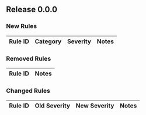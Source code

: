 ## Release 0.0.0

### New Rules
Rule ID | Category | Severity | Notes
--------|----------|----------|------

### Removed Rules
Rule ID | Notes
--------|------

### Changed Rules
Rule ID | Old Severity | New Severity | Notes
--------|--------------|--------------|------
